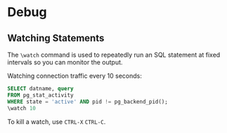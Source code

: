 # Debug

## Watching Statements

The `\watch` command is used to repeatedly run an SQL statement at fixed intervals so you can monitor the output.

Watching connection traffic every 10 seconds:

```sql
SELECT datname, query
FROM pg_stat_activity
WHERE state = 'active' AND pid != pg_backend_pid();
\watch 10
```

To kill a watch, use `CTRL-X` `CTRL-C`.
